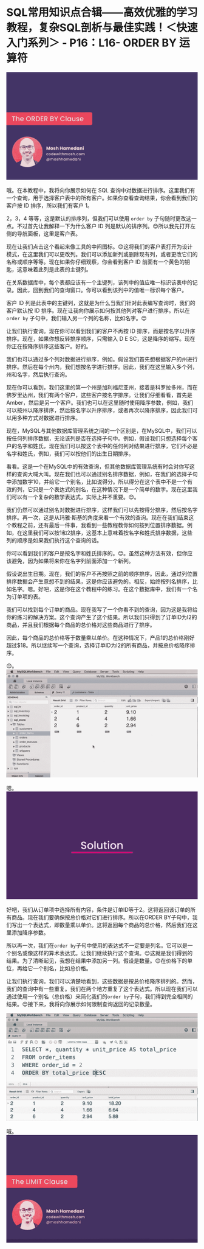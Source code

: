 # SQL常用知识点合辑——高效优雅的学习教程，复杂SQL剖析与最佳实践！＜快速入门系列＞ - P16：L16- ORDER BY 运算符 

![](img/23e7e024eacd8fc2fbd5216b1f322792_0.png)

哦。在本教程中，我将向你展示如何在 SQL 查询中对数据进行排序。这里我们有一个查询，用于选择客户表中的所有客户。如果你查看查询结果，你会看到我们的客户按 ID 排序，所以我们有客户 1。

2，3，4 等等，这是默认的排序列，但我们可以使用 `order by` 子句随时更改这一点。不过首先让我解释一下为什么客户 ID 列是默认的排序列。😊所以我先打开左侧的导航面板，这里是客户表。

现在让我们点击这个看起来像工具的中间图标。😊这将我们的客户表打开为设计模式，在这里我们可以更改列。我们可以添加新列或删除现有列，或者更改它们的名称或顺序等等。现在如果你仔细观察，你会看到客户 ID 前面有一个黄色的钥匙，这意味着此列是此表的主键列。

在关系数据库中，每个表都应该有一个主键列，该列中的值应唯一标识该表中的记录。因此，回到我们的查询窗口。你可以看到该列中的值唯一标识每个客户。

客户 ID 列是此表中的主键列，这就是为什么当我们针对此表编写查询时，我们的客户默认按 ID 排序。现在让我向你展示如何按其他列对客户进行排序。所以在 `order by` 子句中，我们输入另一个列的名称，比如名字。😊

让我们执行查询。现在你可以看到我们的客户不再按 ID 排序，而是按名字以升序排序。现在，如果你想反转排序顺序，只需输入 D E SC，这是降序的缩写。现在你正在按降序排序这些客户。好的。

我们也可以通过多个列对数据进行排序，例如。假设我们首先想根据客户的州进行排序。然后在每个州内，我们想按名字进行排序。因此，我们在这里输入多个列，州和名字，然后执行查询。

现在你可以看到，我们这里的第一个州是加利福尼亚州，接着是科罗拉多州，而在佛罗里达州，我们有两个客户，这些客户按名字排序。让我们仔细看看，首先是 Amber，然后是另一个客户。我们也可以在这里随时使用降序参数，例如，我们可以按州以降序排序，然后按名字以升序排序，或者再次以降序排序，因此我们可以用多种方式对数据进行排序。

现在，MySQL与其他数据库管理系统之间的一个区别是，在MySQL中，我们可以按任何列排序数据，无论该列是否在选择子句中。例如，假设我们只想选择每个客户的名字和姓氏，现在我们可以按这个表中的任何列对结果进行排序，它们不必是名字和姓氏，例如，我们可以按他们的出生日期排序。

看看。这是一个在MySQL中的有效查询，但其他数据库管理系统有时会对你写这样的查询大喊大叫。现在我们也可以通过别名排序数据，例如，在我们的选择子句中添加数字10，并给它一个别名，比如说得分。所以得分在这个表中不是一个有效的列，它只是一个表达式的别名，在这种情况下是一个简单的数字。现在这里我们可以有一个复杂的数学表达式，实际上并不重要。😊。

我们仍然可以通过别名对数据进行排序，这样我们可以先按得分排序，然后按名字排序。再一次，这是从玛雅·斯基的角度来看一个有效的查询。现在在我们结束这个教程之前，还有最后一件事，我看到一些教程教你如何按列位置排序数据。例如，在这里我们可以按1和2排序，这基本上意味着按名字和姓氏排序数据，这些列的顺序是如果我们执行这个查询的话。

你可以看到我们的客户是按名字和姓氏排序的。😊。虽然这种方法有效，但你应该避免，因为如果将来你在名字列前面添加一个新列。

假设说出生日期。现在，我们的客户不再按照之前的顺序排序。因此，通过列位置排序数据会产生意想不到的结果，这是你应该避免的。相反，始终按列名排序，比如名字。嗯。好吧，这是你在这个教程中的练习。在这个数据库中，我们有一个名为订单项的表。

我们可以找到每个订单的商品。现在我写了一个你看不到的查询，因为这是我将给你的练习的解决方案。这个查询产生了这个结果。所以我们只得到了订单ID为I2的商品，并且我们根据每个商品的总价格对这些商品进行了排序。

因此，每个商品的总价格等于数量乘以单价。在这种情况下，产品1的总价格刚好超过$18。所以继续写一个查询，选择订单ID为I2的所有商品，并按总价格降序排序。

😊。![](img/23e7e024eacd8fc2fbd5216b1f322792_2.png)

嗯。![](img/23e7e024eacd8fc2fbd5216b1f322792_4.png)

好吧，我们从订单项中选择所有内容，条件是订单ID等于2。这将返回该订单的所有商品。现在我们要确保按总价格对它们进行排序。所以在ORDER BY子句中，我们写出一个表达式，即数量乘以单价。这将返回每个商品的总价格，然后我们在这里添加降序参数。

所以再一次，我们在`order by`子句中使用的表达式不一定要是列名。它可以是一个别名或像这样的算术表达式。让我们继续执行这个查询。😊这就是我们得到的结果。为了清晰起见，我想在结果中添加另一列。假设是数量。😊在价格下的单位，再给它一个别名，比如总价格。

让我们执行查询。我们可以清楚地看到，这些数据是按总价格降序排列的。然而，我们的查询中有一些重复。我们在两个地方重复了这个表达式。所以现在我们可以通过使用一个别名（总价格）来简化我们的`order by`子句，我们得到完全相同的结果。😊接下来，我将向你展示如何限制查询返回的记录数量。

![](img/23e7e024eacd8fc2fbd5216b1f322792_6.png)

哦。![](img/23e7e024eacd8fc2fbd5216b1f322792_8.png)
